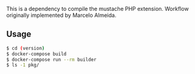 This is a dependency to compile the mustache PHP extension. Workflow originally implemented by Marcelo Almeida.
## Usage

```sh
$ cd (version)
$ docker-compose build
$ docker-compose run --rm builder
$ ls -1 pkg/
```
